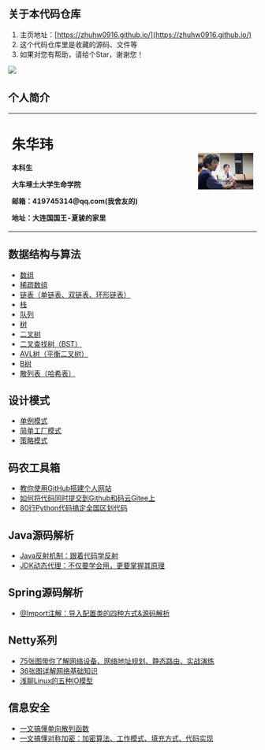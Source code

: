 ## 关于本代码仓库
1. 主页地址：[https://zhuhw0916.github.io/](https://zhuhw0916.github.io/)
2. 这个代码仓库里是收藏的源码、文件等
3. 如果对您有帮助，请给个Star，谢谢您！

![](/qr_code.jpg)

## 个人简介
<table border="0">
  <tr>
    <td width="75%">
      <h1>朱华玮</h1>
      <p><b>本科生</b></p>
      <p><b>大车埋土大学生命学院</b></p>
      <p><b>邮箱：419745314@qq.com(我舍友的)</b></p>
      <p><b>地址：大连国国王-夏骏的家里</b></p>
    </td>
    <td width="25%">
      <img src="/实践团见面会照片.jpg" width="100%">
    </td>
  </tr>
</table>


## 数据结构与算法

* [数组](https://mp.weixin.qq.com/s/YVbahU_0fzmyEX-JBvcnqQ)
* [稀疏数组](https://mp.weixin.qq.com/s/YYemaomm10HiKs9MoKHKIw)
* [链表（单链表、双链表、环形链表）](https://mp.weixin.qq.com/s/46ShChMslDGsV6xSObh5nQ)
* [栈](https://mp.weixin.qq.com/s/dfv4WM_-agLpygCuzqQUTA)
* [队列](https://mp.weixin.qq.com/s/64oTQJatNcBsfvrJKMQOWA)
* [树](https://mp.weixin.qq.com/s/Ui5p4RQRwEHv4a_HWeXJYQ)
* [二叉树](https://mp.weixin.qq.com/s/XkeEyUCCvQ_AtMLBUYTH0Q)
* [二叉查找树（BST）](https://mp.weixin.qq.com/s/6S8M6r-EY4IMF3UUvZ7_AA)
* [AVL树（平衡二叉树）](https://mp.weixin.qq.com/s/eeXi_11illdVqMnkse_mhQ)
* [B树](https://mp.weixin.qq.com/s/Cx03l-ezvYjAKrmedup-aQ)
* [散列表（哈希表）](https://mp.weixin.qq.com/s/oX28uyCbbaYQErT6RE-txg)

## 设计模式

* [单例模式](https://mp.weixin.qq.com/s/bb2LhnCDUZfprHwLtAK18Q)
* [简单工厂模式](https://mp.weixin.qq.com/s/tS_m1_8E0wn24UNkHTXeug)
* [策略模式](https://mp.weixin.qq.com/s/FfhMIrD72vBWTGJe5yJzxw)

## 码农工具箱

* [教你使用GitHub搭建个人网站](https://mp.weixin.qq.com/s/fFP3sk8gaeG10dfZdPj4bQ)
* [如何将代码同时提交到Github和码云Gitee上](https://mp.weixin.qq.com/s/7xvtYbW_U73QbAVW_4wCSw)
* [80行Python代码搞定全国区划代码](https://mp.weixin.qq.com/s/RrryeSKCAwD61NHfjaFOrA)

## Java源码解析

* [Java反射机制：跟着代码学反射](https://mp.weixin.qq.com/s/-JfevVj0xVHBAZ_AgowZAQ)
* [JDK动态代理：不仅要学会用，更要掌握其原理](https://mp.weixin.qq.com/s/0M7ENqhZ2IjmPeFbf_vEqQ)

## Spring源码解析

* [@Import注解：导入配置类的四种方式&源码解析](https://mp.weixin.qq.com/s/DcWEo6-7-W1yFpEdkcwIJQ)

## Netty系列

* [75张图带你了解网络设备、网络地址规划、静态路由、实战演练](https://mp.weixin.qq.com/s/9McysTuIFQ984Asy2FxB9g)
* [36张图详解网络基础知识](https://mp.weixin.qq.com/s/H7FQXsPxtHcYUzK-cHBo9g)
* [浅聊Linux的五种IO模型](https://mp.weixin.qq.com/s/IrY6u8CIkYN2Rv-kKeMtMA)

## 信息安全

* [一文搞懂单向散列函数](https://mp.weixin.qq.com/s/LrhMAXfxhnlPLxv9B_39sg)
* [一文搞懂对称加密：加密算法、工作模式、填充方式、代码实现](https://mp.weixin.qq.com/s/Jr3aKhd9NEIZ7quWmBJAow)
